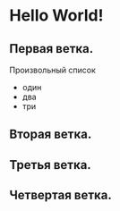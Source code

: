 # Hello World!

## Первая ветка.
Произвольный список
* один
* два
* три

## Вторая ветка.

## Третья ветка.

## Четвертая ветка.
